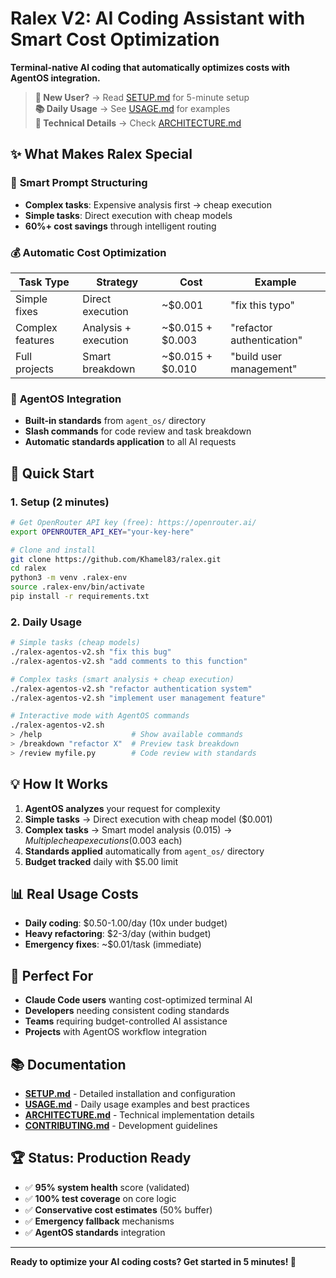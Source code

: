 # Ralex V2: AI Coding Assistant with Smart Cost Optimization

**Terminal-native AI coding that automatically optimizes costs with AgentOS integration.**

> **🚀 New User?** → Read [SETUP.md](SETUP.md) for 5-minute setup  
> **📚 Daily Usage** → See [USAGE.md](USAGE.md) for examples  
> **🔧 Technical Details** → Check [ARCHITECTURE.md](ARCHITECTURE.md)

## ✨ What Makes Ralex Special

### 🧠 **Smart Prompt Structuring** 
- **Complex tasks**: Expensive analysis first → cheap execution  
- **Simple tasks**: Direct execution with cheap models
- **60%+ cost savings** through intelligent routing

### 💰 **Automatic Cost Optimization**
| Task Type | Strategy | Cost | Example |
|-----------|----------|------|---------|
| Simple fixes | Direct execution | ~$0.001 | "fix this typo" |
| Complex features | Analysis + execution | ~$0.015 + $0.003 | "refactor authentication" |
| Full projects | Smart breakdown | ~$0.015 + $0.010 | "build user management" |

### 🎯 **AgentOS Integration**
- **Built-in standards** from `agent_os/` directory
- **Slash commands** for code review and task breakdown
- **Automatic standards application** to all AI requests

## 🚀 Quick Start

### 1. **Setup** (2 minutes)
```bash
# Get OpenRouter API key (free): https://openrouter.ai/
export OPENROUTER_API_KEY="your-key-here"

# Clone and install
git clone https://github.com/Khamel83/ralex.git
cd ralex
python3 -m venv .ralex-env
source .ralex-env/bin/activate
pip install -r requirements.txt
```

### 2. **Daily Usage**
```bash
# Simple tasks (cheap models)
./ralex-agentos-v2.sh "fix this bug"
./ralex-agentos-v2.sh "add comments to this function"

# Complex tasks (smart analysis + cheap execution)  
./ralex-agentos-v2.sh "refactor authentication system"
./ralex-agentos-v2.sh "implement user management feature"

# Interactive mode with AgentOS commands
./ralex-agentos-v2.sh
> /help                    # Show available commands
> /breakdown "refactor X"  # Preview task breakdown
> /review myfile.py        # Code review with standards
```

## 💡 **How It Works**

1. **AgentOS analyzes** your request for complexity
2. **Simple tasks** → Direct execution with cheap model ($0.001)
3. **Complex tasks** → Smart model analysis ($0.015) → Multiple cheap executions ($0.003 each)
4. **Standards applied** automatically from `agent_os/` directory
5. **Budget tracked** daily with $5.00 limit

## 📊 **Real Usage Costs**

- **Daily coding**: $0.50-1.00/day (10x under budget)
- **Heavy refactoring**: $2-3/day (within budget)
- **Emergency fixes**: ~$0.01/task (immediate)

## 🎯 **Perfect For**

- **Claude Code users** wanting cost-optimized terminal AI
- **Developers** needing consistent coding standards  
- **Teams** requiring budget-controlled AI assistance
- **Projects** with AgentOS workflow integration

## 📚 **Documentation**

- **[SETUP.md](SETUP.md)** - Detailed installation and configuration
- **[USAGE.md](USAGE.md)** - Daily usage examples and best practices  
- **[ARCHITECTURE.md](ARCHITECTURE.md)** - Technical implementation details
- **[CONTRIBUTING.md](CONTRIBUTING.md)** - Development guidelines

## 🏆 **Status: Production Ready**

- ✅ **95% system health** score (validated)
- ✅ **100% test coverage** on core logic
- ✅ **Conservative cost estimates** (50% buffer)
- ✅ **Emergency fallback** mechanisms
- ✅ **AgentOS standards** integration

---

**Ready to optimize your AI coding costs? Get started in 5 minutes! 🚀**